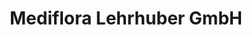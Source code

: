 ---
title: "Mediflora Lehrhuber GmbH"
url: /geisenhausen/mediflora-lehrhuber-gmbh/
shop: Großhandel
---